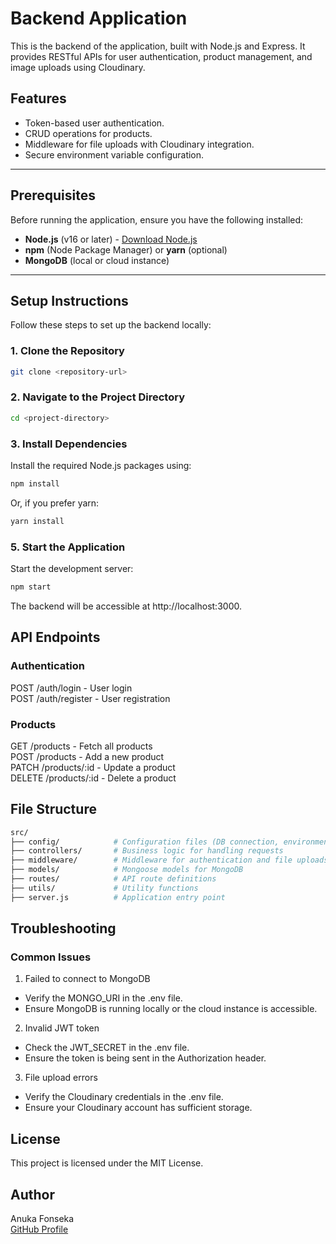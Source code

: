 # Backend Application

This is the backend of the application, built with Node.js and Express. It provides RESTful APIs for user authentication, product management, and image uploads using Cloudinary.

## Features

- Token-based user authentication.
- CRUD operations for products.
- Middleware for file uploads with Cloudinary integration.
- Secure environment variable configuration.

---

## Prerequisites

Before running the application, ensure you have the following installed:

- **Node.js** (v16 or later) - [Download Node.js](https://nodejs.org/)
- **npm** (Node Package Manager) or **yarn** (optional)
- **MongoDB** (local or cloud instance)

---

## Setup Instructions

Follow these steps to set up the backend locally:

### 1. Clone the Repository

```bash
git clone <repository-url>
```

### 2. Navigate to the Project Directory

```bash
cd <project-directory>
```

### 3. Install Dependencies
Install the required Node.js packages using:

```bash
npm install
```

Or, if you prefer yarn:

```bash
yarn install
```


### 5. Start the Application
Start the development server:

```bash
npm start
```

The backend will be accessible at http://localhost:3000.

## API Endpoints

### Authentication
POST /auth/login - User login <br />
POST /auth/register - User registration

### Products
GET /products - Fetch all products <br />
POST /products - Add a new product <br />
PATCH /products/:id - Update a product <br />
DELETE /products/:id - Delete a product

## File Structure
```bash
src/
├── config/            # Configuration files (DB connection, environment setup)
├── controllers/       # Business logic for handling requests
├── middleware/        # Middleware for authentication and file uploads
├── models/            # Mongoose models for MongoDB
├── routes/            # API route definitions
├── utils/             # Utility functions
├── server.js          # Application entry point
```

## Troubleshooting

### Common Issues

1. Failed to connect to MongoDB
 - Verify the MONGO_URI in the .env file.
 - Ensure MongoDB is running locally or the cloud instance is accessible.

2. Invalid JWT token
 - Check the JWT_SECRET in the .env file.
 - Ensure the token is being sent in the Authorization header.

3. File upload errors
 - Verify the Cloudinary credentials in the .env file.
 - Ensure your Cloudinary account has sufficient storage.
 

## License
This project is licensed under the MIT License.

## Author
Anuka Fonseka <br/>
[GitHub Profile](https://github.com/AnukaFonseka)
